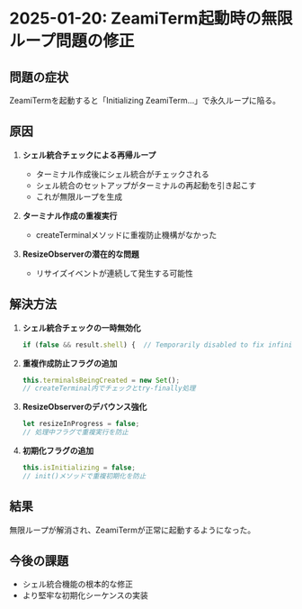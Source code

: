 # 2025-01-20: ZeamiTerm起動時の無限ループ問題の修正

## 問題の症状
ZeamiTermを起動すると「Initializing ZeamiTerm...」で永久ループに陥る。

## 原因
1. **シェル統合チェックによる再帰ループ**
   - ターミナル作成後にシェル統合がチェックされる
   - シェル統合のセットアップがターミナルの再起動を引き起こす
   - これが無限ループを生成

2. **ターミナル作成の重複実行**
   - createTerminalメソッドに重複防止機構がなかった

3. **ResizeObserverの潜在的な問題**
   - リサイズイベントが連続して発生する可能性

## 解決方法
1. **シェル統合チェックの一時無効化**
   ```javascript
   if (false && result.shell) {  // Temporarily disabled to fix infinite loop
   ```

2. **重複作成防止フラグの追加**
   ```javascript
   this.terminalsBeingCreated = new Set();
   // createTerminal内でチェックとtry-finally処理
   ```

3. **ResizeObserverのデバウンス強化**
   ```javascript
   let resizeInProgress = false;
   // 処理中フラグで重複実行を防止
   ```

4. **初期化フラグの追加**
   ```javascript
   this.isInitializing = false;
   // init()メソッドで重複初期化を防止
   ```

## 結果
無限ループが解消され、ZeamiTermが正常に起動するようになった。

## 今後の課題
- シェル統合機能の根本的な修正
- より堅牢な初期化シーケンスの実装